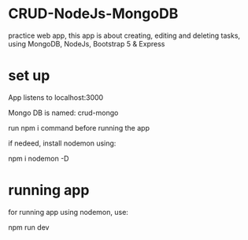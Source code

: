 # CRUD-NodeJs-MongoDB
practice web app, this app is about creating, editing and deleting tasks, using MongoDB, NodeJs, Bootstrap 5 &amp; Express  

# set up

App listens to localhost:3000

Mongo DB is named: crud-mongo

run npm i command before running the app

if nedeed, install nodemon using:

npm i nodemon -D

# running app 

for running app using nodemon, use: 

npm run dev

